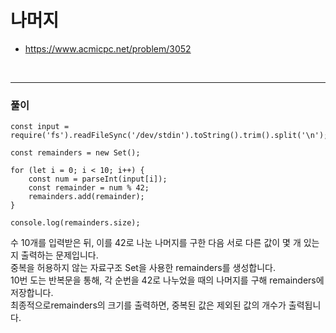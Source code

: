# 나머지
- https://www.acmicpc.net/problem/3052
<br>

---
### 풀이
```
const input = require('fs').readFileSync('/dev/stdin').toString().trim().split('\n');

const remainders = new Set();

for (let i = 0; i < 10; i++) {
    const num = parseInt(input[i]);
    const remainder = num % 42;
    remainders.add(remainder);
}

console.log(remainders.size);
```
수 10개를 입력받은 뒤, 이를 42로 나눈 나머지를 구한 다음 서로 다른 값이 몇 개 있는지 출력하는 문제입니다.<br>
중복을 허용하지 않는 자료구조 Set을 사용한 remainders를 생성합니다.<br>
10번 도는 반복문을 통해, 각 순번을 42로 나누었을 때의 나머지를 구해 remainders에 저장합니다.<br>
최종적으로remainders의 크기를 출력하면, 중복된 값은 제외된 값의 개수가 출력됩니다.
